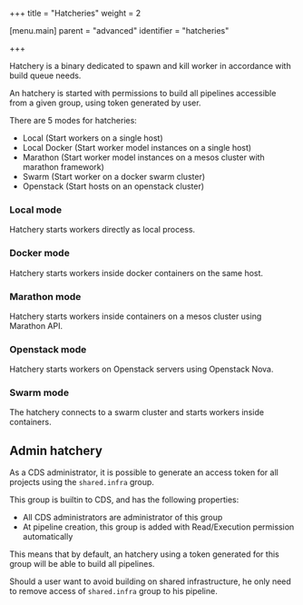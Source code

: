 +++
title = "Hatcheries"
weight = 2

[menu.main]
parent = "advanced"
identifier = "hatcheries"

+++

Hatchery is a binary dedicated to spawn and kill worker in accordance with build queue needs.

An hatchery is started with permissions to build all pipelines accessible from a given group, using token generated by user.

There are 5 modes for hatcheries:

 * Local (Start workers on a single host)
 * Local Docker (Start worker model instances on a single host)
 * Marathon (Start worker model instances on a mesos cluster with marathon framework)
 * Swarm (Start worker on a docker swarm cluster)
 * Openstack (Start hosts on an openstack cluster)

### Local mode

Hatchery starts workers directly as local process.

### Docker mode

Hatchery starts workers inside docker containers on the same host.

### Marathon mode

Hatchery starts workers inside containers on a mesos cluster using Marathon API.

### Openstack mode

Hatchery starts workers on Openstack servers using Openstack Nova.

### Swarm mode

The hatchery connects to a swarm cluster and starts workers inside containers.

## Admin hatchery

As a CDS administrator, it is possible to generate an access token for all projects using the `shared.infra` group.

This group is builtin to CDS, and has the following properties:

 * All CDS administrators are administrator of this group
 * At pipeline creation, this group is added with Read/Execution permission automatically

This means that by default, an hatchery using a token generated for this group will be able to build all pipelines.

Should a user want to avoid building on shared infrastructure, he only need to remove access of `shared.infra` group to his pipeline.
